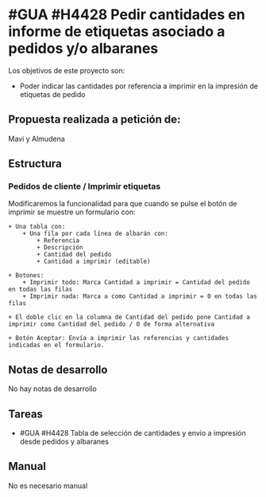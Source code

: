 # #GUA #H4428 Pedir cantidades en informe de etiquetas asociado a pedidos y/o albaranes

Los objetivos de este proyecto son:
+ Poder indicar las cantidades por referencia a imprimir en la impresión de etiquetas de pedido

## Propuesta realizada a petición de:
Mavi y Almudena

## Estructura

### Pedidos de cliente / Imprimir etiquetas
Modificaremos la funcionalidad para que cuando se pulse el botón de imprimir se muestre un formulario con:

    + Una tabla con:
        + Una fila por cada línea de albarán con:
            + Referencia
            + Descripción
            + Cantidad del pedido
            + Cantidad a imprimir (editable)

    + Botones:
        + Imprimir todo: Marca Cantidad a imprimir = Cantidad del pedido en todas las filas
        + Imprimir nada: Marca a como Cantidad a imprimir = 0 en todas las filas

    + El doble clic en la columna de Cantidad del pedido pone Cantidad a imprimir como Cantidad del pedido / 0 de forma alternativa

    + Botón Aceptar: Envía a imprimir las referencias y cantidades indicadas en el formulario.
    
## Notas de desarrollo
No hay notas de desarrollo

## Tareas
* #GUA #H4428 Tabla de selección de cantidades y envío a impresión desde pedidos y albaranes


## Manual
No es necesario manual
